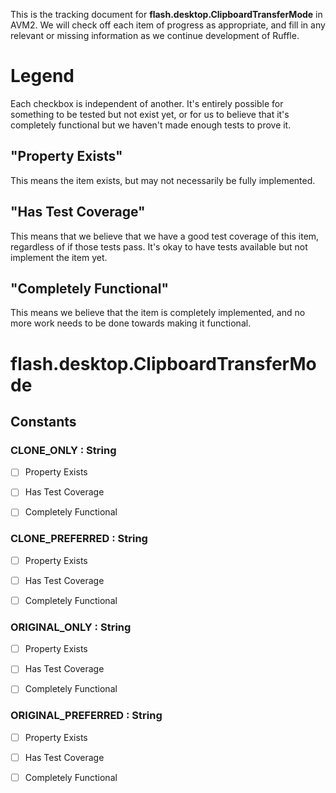 This is the tracking document for **flash.desktop.ClipboardTransferMode** in AVM2. We will check off each item of progress as appropriate, and fill in any relevant or missing information as we continue development of Ruffle.
# Legend

Each checkbox is independent of another. It's entirely possible for something to be tested but not exist yet, or for us to believe that it's completely functional but we haven't made enough tests to prove it.
## "Property Exists"

This means the item exists, but may not necessarily be fully implemented.
## "Has Test Coverage"

This means that we believe that we have a good test coverage of this item, regardless of if those tests pass. It's okay to have tests available but not implement the item yet.
## "Completely Functional"

This means we believe that the item is completely implemented, and no more work needs to be done towards making it functional.
# flash.desktop.ClipboardTransferMode
## Constants
### CLONE_ONLY : String

* [ ] Property Exists

* [ ] Has Test Coverage

* [ ] Completely Functional


### CLONE_PREFERRED : String

* [ ] Property Exists

* [ ] Has Test Coverage

* [ ] Completely Functional


### ORIGINAL_ONLY : String

* [ ] Property Exists

* [ ] Has Test Coverage

* [ ] Completely Functional


### ORIGINAL_PREFERRED : String

* [ ] Property Exists

* [ ] Has Test Coverage

* [ ] Completely Functional
